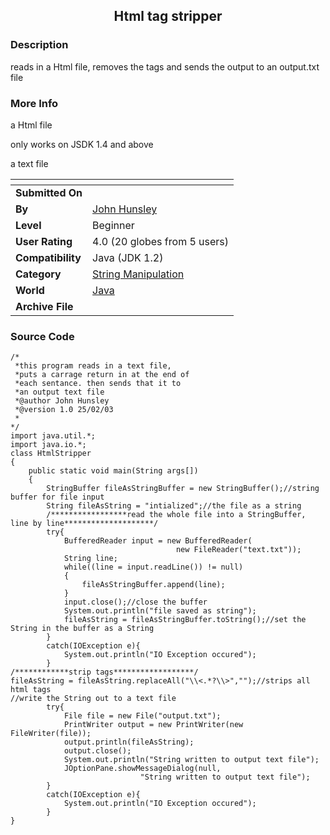 ﻿<div align="center">

## Html tag stripper


</div>

### Description

reads in a Html file, removes the tags and sends the output to an output.txt file
 
### More Info
 
a Html file

only works on JSDK 1.4 and above

a text file


<span>             |<span>
---                |---
**Submitted On**   |
**By**             |[John Hunsley](https://github.com/Planet-Source-Code/PSCIndex/blob/master/ByAuthor/john-hunsley.md)
**Level**          |Beginner
**User Rating**    |4.0 (20 globes from 5 users)
**Compatibility**  |Java \(JDK 1\.2\)
**Category**       |[String Manipulation](https://github.com/Planet-Source-Code/PSCIndex/blob/master/ByCategory/string-manipulation__2-60.md)
**World**          |[Java](https://github.com/Planet-Source-Code/PSCIndex/blob/master/ByWorld/java.md)
**Archive File**   |[](https://github.com/Planet-Source-Code/john-hunsley-html-tag-stripper__2-3443/archive/master.zip)





### Source Code

```
/*
 *this program reads in a text file,
 *puts a carrage return in at the end of
 *each sentance. then sends that it to
 *an output text file
 *@author John Hunsley
 *@version 1.0 25/02/03
 *
*/
import java.util.*;
import java.io.*;
class HtmlStripper
{
	public static void main(String args[])
	{
		StringBuffer fileAsStringBuffer = new StringBuffer();//string buffer for file input
		String fileAsString = "intialized";//the file as a string
		/*****************read the whole file into a StringBuffer, line by line********************/
		try{
			BufferedReader input = new BufferedReader(
									 new FileReader("text.txt"));
			String line;
			while((line = input.readLine()) != null)
			{
				fileAsStringBuffer.append(line);
			}
			input.close();//close the buffer
			System.out.println("file saved as string");
			fileAsString = fileAsStringBuffer.toString();//set the String in the buffer as a String
		}
		catch(IOException e){
			System.out.println("IO Exception occured");
		}
/************strip tags******************/
fileAsString = fileAsString.replaceAll("\\<.*?\\>","");//strips all html tags
//write the String out to a text file
		try{
			File file = new File("output.txt");
			PrintWriter output = new PrintWriter(new FileWriter(file));
			output.println(fileAsString);
			output.close();
			System.out.println("String written to output text file");
			JOptionPane.showMessageDialog(null,
							 "String written to output text file");
		}
		catch(IOException e){
			System.out.println("IO Exception occured");
		}
}
```

